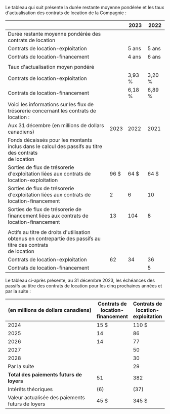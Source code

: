 Le tableau qui suit présente la durée restante moyenne pondérée et les taux d'actualisation des contrats de location de la Compagnie :

|                                                                                                                  |       | 2023   | 2022            |
|------------------------------------------------------------------------------------------------------------------|-------|--------|-----------------|
| Durée restante moyenne pondérée des contrats de location                                                         |       |        |                 |
| Contrats de location-exploitation                                                                                |       | 5 ans  | $5 \text{ ans}$ |
| Contrats de location-financement                                                                                 |       | 4 ans  | 6 ans           |
|                                                                                                                  |       |        |                 |
| Taux d'actualisation moyen pondéré                                                                               |       |        |                 |
| Contrats de location-exploitation                                                                                |       | 3,93 % | 3,20 %          |
| Contrats de location-financement                                                                                 |       | 6,18 % | 6,89 %          |
| Voici les informations sur les flux de trésorerie concernant les contrats de location :                          |       |        |                 |
| Aux 31 décembre (en millions de dollars canadiens)                                                               | 2023  | 2022   | 2021            |
| Fonds décaissés pour les montants inclus dans le calcul des passifs au titre des contrats<br>de location         |       |        |                 |
| Sorties de flux de trésorerie d'exploitation liées aux contrats de location-exploitation                         | 96 \$ | 64 \$  | 64 \$           |
| Sorties de flux de trésorerie d'exploitation liées aux contrats de location-financement                          | 2     | 6      | 10              |
| Sorties de flux de trésorerie de financement liées aux contrats de location-financement                          | 13    | 104    | 8               |
|                                                                                                                  |       |        |                 |
| Actifs au titre de droits d'utilisation obtenus en contrepartie des passifs au titre des contrats<br>de location |       |        |                 |
| Contrats de location-exploitation                                                                                | 62    | 34     | 36              |
| Contrats de location-financement                                                                                 |       |        | 5               |

Le tableau ci-après présente, au 31 décembre 2023, les échéances des passifs au titre des contrats de location pour les cinq prochaines années et par la suite :

| (en millions de dollars canadiens)               | Contrats de<br>location-<br>financement | Contrats de<br>location-<br>exploitation |
|--------------------------------------------------|-----------------------------------------|------------------------------------------|
| 2024                                             | 15 \$                                   | 110 \$                                   |
| 2025                                             | 14                                      | 86                                       |
| 2026                                             | 14                                      | 77                                       |
| 2027                                             |                                         | 50                                       |
| 2028                                             |                                         | 30                                       |
| Par la suite                                     |                                         | 29                                       |
| <b>Total des paiements futurs de loyers</b>      | 51                                      | 382                                      |
| Intérêts théoriques                              | (6)                                     | (37)                                     |
| Valeur actualisée des paiements futurs de loyers | 45 \$                                   | 345 \$                                   |